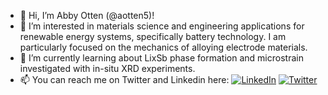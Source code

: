 - 👋 Hi, I’m Abby Otten (@aotten5)!
- 👀 I’m interested in materials science and engineering applications for renewable energy systems, specifically battery technology. I am particularly focused on the mechanics of alloying electrode materials.
- 🌱 I’m currently learning about LixSb phase formation and microstrain investigated with in-situ XRD experiments.
- 📫 You can reach me on Twitter and Linkedin here:
[![LinkedIn][linkedin-shield]][linkedin-url]
[![Twitter][twitter-shield]][twitter-url]

[twitter-shield]: https://img.shields.io/badge/Twitter-1DA1F2?style=for-the-badge&logo=twitter&logoColor=white
[twitter-url]: https://twitter.com/abbyotten99
[linkedin-shield]: https://img.shields.io/badge/LinkedIn-0077B5?style=for-the-badge&logo=linkedin&logoColor=white
[linkedin-url]: https://www.linkedin.com/in/abigail-otten-b04a0a178/

